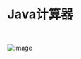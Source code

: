 


# Java计算器
    


![image](https://github.com/luguanxing/Java-Projects/blob/master/01-Java%E8%AE%A1%E7%AE%97%E5%99%A8/pictures/0.jpg?raw=true)<br>


